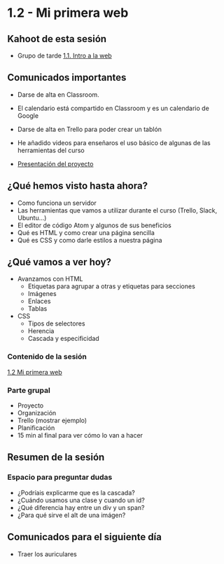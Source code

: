 # 1.2 - Mi primera web

## Kahoot de esta sesión

- Grupo de tarde [1.1. Intro a la web](https://play.kahoot.it/#/k/c7e9d6d7-fd8b-41bb-a424-26b5be5c0aac)


## Comunicados importantes

- Darse de alta en Classroom.
- El calendario está compartido en Classroom y es un calendario de Google
- Darse de alta en Trello para poder crear un tablón
- He añadido videos para enseñaros el uso básico de algunas de las herramientas del curso

- [Presentación del proyecto](https://drive.google.com/open?id=0B3IpQkIeRKHgVjZZWVZiNU9wVUE)


## ¿Qué hemos visto hasta ahora?

- Como funciona un servidor
- Las herramientas que vamos a utilizar durante el curso (Trello, Slack, Ubuntu...)
- El editor de código Atom y algunos de sus beneficios
- Qué es HTML y como crear una página sencilla
- Qué es CSS y como darle estilos a nuestra página


## ¿Qué vamos a ver hoy?

- Avanzamos con HTML
  - Etiquetas para agrupar a otras y etiquetas para secciones
  - Imágenes
  - Enlaces
  - Tablas
- CSS
  - Tipos de selectores
  - Herencia
  - Cascada y especificidad

### Contenido de la sesión

[1.2 Mi primera web](sprint_1/1_2_mi_primera_web.html)


### Parte grupal

- Proyecto
- Organización
- Trello (mostrar ejemplo)
- Planificación
- 15 min al final para ver cómo lo van a hacer


## Resumen de la sesión

### Espacio para preguntar dudas

- ¿Podríais explicarme que es la cascada?
- ¿Cuándo usamos una clase y cuando un id?
- ¿Qué diferencia hay entre un div y un span?
- ¿Para qué sirve el alt de una imágen?


## Comunicados para el siguiente día

- Traer los auriculares

